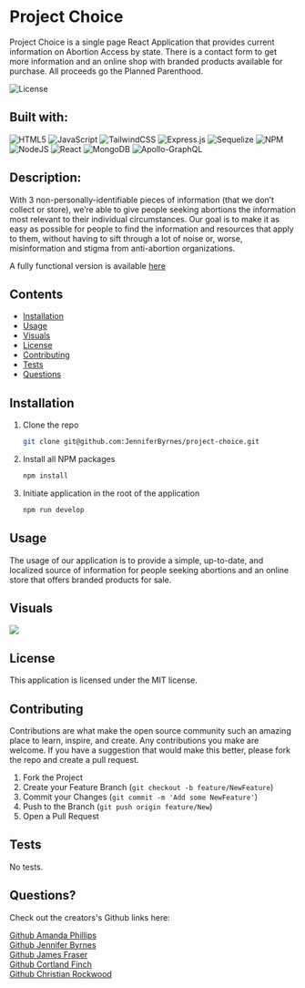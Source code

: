 # Project Choice

Project Choice is a single page React Application that provides current information on Abortion Access by state.  There is a contact form to get more information and an online shop with branded products available for purchase.  All proceeds go the Planned Parenthood.

![License](https://img.shields.io/badge/License-MIT-lightblue.svg)

## Built with:

![HTML5](https://img.shields.io/badge/html5-%23E34F26.svg?style=for-the-badge&logo=html5&logoColor=white)
![JavaScript](https://img.shields.io/badge/javascript-%23323330.svg?style=for-the-badge&logo=javascript&logoColor=%23F7DF1E)
![TailwindCSS](https://img.shields.io/badge/tailwindcss-%2338B2AC.svg?style=for-the-badge&logo=tailwind-css&logoColor=white)
![Express.js](https://img.shields.io/badge/express.js-%23404d59.svg?style=for-the-badge&logo=express&logoColor=%2361DAFB)
![Sequelize](https://img.shields.io/badge/Sequelize-52B0E7?style=for-the-badge&logo=Sequelize&logoColor=white)
![NPM](https://img.shields.io/badge/NPM-%23000000.svg?style=for-the-badge&logo=npm&logoColor=white)
![NodeJS](https://img.shields.io/badge/node.js-6DA55F?style=for-the-badge&logo=node.js&logoColor=white)
![React](https://img.shields.io/badge/react-%2320232a.svg?style=for-the-badge&logo=react&logoColor=%2361DAFB)
![MongoDB](https://img.shields.io/badge/MongoDB-%234ea94b.svg?style=for-the-badge&logo=mongodb&logoColor=white)
![Apollo-GraphQL](https://img.shields.io/badge/-ApolloGraphQL-311C87?style=for-the-badge&logo=apollo-graphql)

## Description:

With 3 non-personally-identifiable pieces of information (that we don’t collect or store), we’re able to give people seeking abortions the information most relevant to their individual circumstances. Our goal is to make it as easy as possible for people to find the information and resources that apply to them, without having to sift through a lot of noise or, worse, misinformation and stigma from anti-abortion organizations.

A fully functional version is available [here]()

## Contents

- [Installation](#installation)
- [Usage](#usage)
- [Visuals](#visuals)
- [License](#license)
- [Contributing](#contributing)
- [Tests](#tests)
- [Questions](#questions)

## Installation

1. Clone the repo
   ```sh
   git clone git@github.com:JenniferByrnes/project-choice.git
   ```
2. Install all NPM packages
   ```sh
   npm install
   ```
3. Initiate application in the root of the application
   ```sh
   npm run develop
   ```

## Usage

The usage of our application is to provide a simple, up-to-date, and localized source of information for people seeking abortions and an online store that offers branded products for sale.

## Visuals

<img src="./images/readme1.png">

## License

This application is licensed under the MIT license.

## Contributing

Contributions are what make the open source community such an amazing place to learn, inspire, and create. Any contributions you make are welcome. If you have a suggestion that would make this better, please fork the repo and create a pull request.

1. Fork the Project
2. Create your Feature Branch (`git checkout -b feature/NewFeature`)
3. Commit your Changes (`git commit -m 'Add some NewFeature'`)
4. Push to the Branch (`git push origin feature/New`)
5. Open a Pull Request

## Tests

No tests.

## Questions?

Check out the creators's Github links here:

[Github Amanda Phillips](https://github.com/babaphillips)\
[Github Jennifer Byrnes](https://github.com/JenniferByrnes)\
[Github James Fraser](https://github.com/James-Fraser1)\
[Github Cortland Finch](https://github.com/cortlandfinch)\
[Github Christian Rockwood](https://github.com/rockwoodc)
